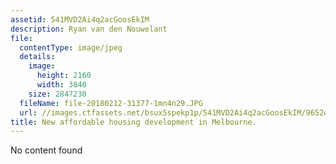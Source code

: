 ```yaml
---
assetid: 541MVD2Ai4q2acGoosEkIM
description: Ryan van den Nouwelant
file:
  contentType: image/jpeg
  details:
    image:
      height: 2160
      width: 3840
    size: 2847230
  fileName: file-20180212-31377-1mn4n29.JPG
  url: //images.ctfassets.net/bsux5spekp1p/541MVD2Ai4q2acGoosEkIM/9652d09a9b242034b63c55a7b66b2c88/file-20180212-31377-1mn4n29.JPG
title: New affordable housing development in Melbourne.
---
```

No content found